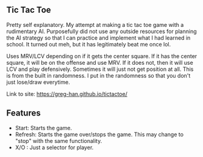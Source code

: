 ## Tic Tac Toe
Pretty self explanatory.
My attempt at making a tic tac toe game with a rudimentary AI.
Purposefully did not use any outside resources for planning the AI strategy so that I can practice and implement what I had learned in school.
It turned out meh, but it has legitimately beat me once lol.

Uses MRV/LCV depending on if it gets the center square. If it has the center square, it will be on the offense and use MRV. If it does not, then it will use LCV and play defensively. Sometimes it will just not get position at all. This is from the built in randomness. I put in the randomness so that you don't just lose/draw everytime.


Link to site: https://greg-han.github.io/tictactoe/

## Features

* Start: Starts the game.
* Refresh: Starts the game over/stops the game. This may change to "stop" with the same functionality.
* X/O : Just a selector for player.
